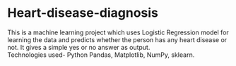 # Heart-disease-diagnosis
This is a machine learning project which uses Logistic Regression model for learning the data and predicts whether the person has any heart disease or not. It gives a simple yes or no answer as output.
<br>
Technologies used- Python Pandas, Matplotlib, NumPy, sklearn.
